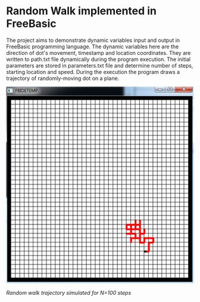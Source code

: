 # Random Walk implemented in FreeBasic

The project aims to demonstrate dynamic variables input and output in FreeBasic programming language. The dynamic variables here are the direction of dot's movement, timestamp and location coordinates.  They are written to path.txt file dynamically during the program execution. The initial parameters are stored in parameters.txt file and determine number of steps, starting location and speed. During the execution the program draws a trajectory of randomly-moving dot on a plane.

![](https://github.com/babushkinvladimir/randomWalkFreeBasic/blob/master/fig1.png)

*Random walk trajectory simulated for N=100 steps*
